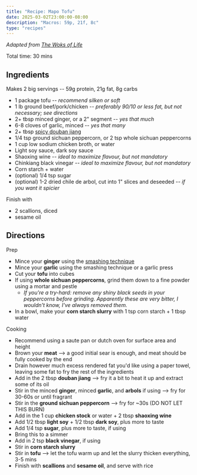 ```yaml
---
title: "Recipe: Mapo Tofu"
date: 2025-03-02T23:00:00-08:00
description: "Macros: 59p, 21f, 8c"
type: "recipes"
---
```


_Adapted from <a target="_blank" href="https://thewoksoflife.com/ma-po-tofu-real-deal/">The Woks of Life</a>_

Total time: 30 mins

## Ingredients
Makes 2 big servings -- 59g protein, 21g fat, 8g carbs
* 1 package tofu -- _recommend silken or soft_
* 1 lb ground beef/pork/chicken -- _preferably 90/10 or less fat, but not necessary; see directions_
* 2+ tbsp minced ginger, or a 2" segment -- _yes that much_
* 6-8 cloves of garlic, minced -- _yes that many_
* 2+ tbsp <a target="_blank" href="https://usa.lkk.com/en/products/chili-bean-sauce">spicy douban jiang</a>
* 1/4 tsp ground sichuan peppercorn, or 2 tsp whole sichuan peppercorns
* 1 cup low sodium chicken broth, or water
* Light soy sauce, dark soy sauce
* Shaoxing wine -- _ideal to maximize flavour, but not mandatory_ 
* Chinkiang black vinegar -- _ideal to maximize flavour, but not mandatory_ 
* Corn starch + water
* (optional) 1/4 tsp sugar
* (optional) 1-2 dried chile de arbol, cut into 1" slices and deseeded -- _if you want it spicier_

Finish with
* 2 scallions, diced
* sesame oil

## Directions
Prep
* Mince your **ginger** using the <a target="_blank" href="https://youtu.be/KRrsifp2FpA?si=-cgzVLiQ5_zQ33NX&t=150">smashing technique</a>
* Mince your **garlic** using the smashing technique or a garlic press
* Cut your **tofu** into cubes
* If using **whole sichuan peppercorns**, grind them down to a fine powder using a mortar and pestle
    * _If you're a try-hard: remove any shiny black seeds in your peppercorns before grinding. Apparently these are very bitter, I wouldn't know, I've always removed them._
* In a bowl, make your **corn starch slurry** with 1 tsp corn starch + 1 tbsp water

Cooking
* Recommend using a saute pan or dutch oven for surface area and height
* Brown your **meat** --> a good initial sear is enough, and meat should be fully cooked by the end
* Drain however much excess rendered fat you'd like using a paper towel, leaving some fat to fry the rest of the ingredients
* Add in the 2 tbsp **douban jiang** --> fry it a bit to heat it up and extract some of its oil
* Stir in the minced **ginger**, minced **garlic**, and **arbols** if using --> fry for 30-60s or until fragrant
* Stir in the **ground sichuan peppercorn** --> fry for ~30s (DO NOT LET THIS BURN)
* Add in the 1 cup **chicken stock** or water + 2 tbsp **shaoxing wine**
* Add 1/2 tbsp **light soy** + 1/2 tbsp **dark soy**, plus more to taste
* Add 1/4 tsp **sugar**, plus more to taste, if using
* Bring this to a simmer
* Add in 2 tsp **black vinegar**, if using
* Stir in **corn starch slurry**
* Stir in **tofu** --> let the tofu warm up and let the slurry thicken everything, 3-5 mins
* Finish with **scallions** and **sesame oil**, and serve with rice
